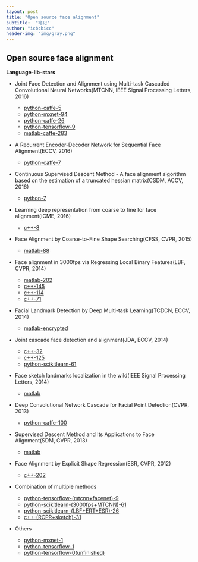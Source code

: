 ```yaml
---
layout: post
title: "Open source face alignment"
subtitle:  "笔记"
author: "icbcbicc"
header-img: "img/gray.png"
---
```


## Open source face alignment

**Language-lib-stars**

- Joint Face Detection and Alignment using Multi-task Cascaded Convolutional Neural Networks(MTCNN, IEEE Signal Processing Letters, 2016)

    - [python-caffe-5](https://github.com/CongWeilin/mtcnn-caffe)
    - [python-mxnet-94](https://github.com/Seanlinx/mtcnn)
    - [python-caffe-26](https://github.com/DuinoDu/mtcnn)
    - [python-tensorflow-9](https://github.com/shanren7/real_time_face_recognition)
    - [matlab-caffe-283](https://github.com/kpzhang93/MTCNN_face_detection_alignment)

- A Recurrent Encoder-Decoder Network for Sequential Face Alignment(ECCV, 2016)

    - [python-caffe-7](https://github.com/xipeng13/recurrent-face-alignment)

- Continuous Supervised Descent Method - A face alignment algorithm based on the estimation of a truncated hessian matrix(CSDM, ACCV, 2016)

    - [python-7](https://github.com/moliusimon/csdm)

- Learning deep representation from coarse to fine for face alignment(ICME, 2016)

    - [c++-8](https://github.com/ZhiwenShao/Dense-Landmark-Detection)

- Face Alignment by Coarse-to-Fine Shape Searching(CFSS, CVPR, 2015)

    - [matlab-88](https://github.com/zhusz/CVPR15-CFSS)

- Face alignment in 3000fps via Regressing Local Binary Features(LBF, CVPR, 2014)

    - [matlab-202](https://github.com/jwyang/face-alignment)
    - [c++-145](https://github.com/yulequan/face-alignment-in-3000fps)
    - [c++-114](https://github.com/freesouls/face-alignment-at-3000fps)
    - [c++-71](https://github.com/luoyetx/face-alignment-at-3000fps)

- Facial Landmark Detection by Deep Multi-task Learning(TCDCN, ECCV, 2014)

    - [matlab-encrypted](https://github.com/zhzhanp/TCDCN-face-alignment)

- Joint cascade face detection and alignment(JDA, ECCV, 2014)

    - [c++-32](https://github.com/kensun0/Joint_Cascade_Face_Detection_And_Alignment)
    - [c++-125](https://github.com/luoyetx/JDA)
    - [python-scikitlearn-61](https://github.com/FaceDetect/jointCascade_py)

- Face sketch landmarks localization in the wild(IEEE Signal Processing Letters, 2014)

    - [matlab]()

- Deep Convolutional Network Cascade for Facial Point Detection(CVPR, 2013)

    - [python-caffe-100](https://github.com/luoyetx/deep-landmark)

- Supervised Descent Method and Its Applications to Face Alignment(SDM, CVPR, 2013)

    - [matlab](https://github.com/tntrung/impSDM)

- Face Alignment by Explicit Shape Regression(ESR, CVPR, 2012)

    - [c++-202](https://github.com/soundsilence/FaceAlignment)

- Combination of multiple methods

    - [python-tensorflow-(mtcnn+facenet)-9](https://github.com/shanren7/real_time_face_recognition)
    - [python-scikitlearn-(3000fps+MTCNN)-61](https://github.com/FaceDetect/jointCascade_py)
    - [python-scikitlearn-(LBF+ERT+ESR)-26](https://github.com/AndrejMaris/facefit)
    - [c++-(RCPR+sketch)-31](https://github.com/ChrisYang/RCPR)

- Others

    - [python-mxnet-1](https://github.com/fullfanta/CNN_based_Face_Alignment)
    - [python-tensorflow-1](https://github.com/Yozey/Face-Alignment-with-DCNN)
    - [python-tensorflow-0(unfinished)](https://github.com/patrick-g-zhang/face_alignment_tf)